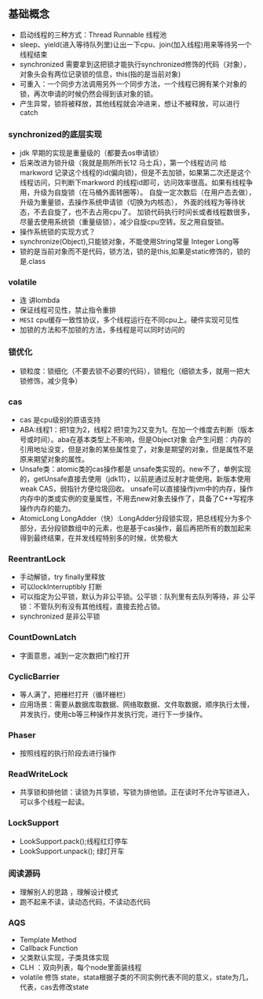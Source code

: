 ## 基础概念
* 启动线程的三种方式：Thread Runnable 线程池
* sleep、yield(进入等待队列里)让出一下cpu、join(加入线程)用来等待另一个线程结束
* synchronized 需要拿到这把锁才能执行synchronized修饰的代码（对象），
对象头会有两位记录锁的信息，this(指的是当前对象)
* 可重入：一个同步方法调用另外一个同步方法，一个线程已拥有某个对象的锁，再次申请的时候仍然会得到该对象的锁。
* 产生异常，锁将被释放，其他线程就会冲进来，想让不被释放，可以进行catch

### synchronized的底层实现  
* jdk 早期的实现是重量级的（都要去os申请锁）
* 后来改进为锁升级（我就是厕所所长12 马士兵），第一个线程访问 给markword
记录这个线程的id(偏向锁)，但是不去加锁，如果第二次还是这个线程访问，只判断下markword
的线程id即可，访问效率很高。如果有线程争用，升级为自旋锁（在马桶外面转圈等）。
自旋一定次数后（在用户态去做），升级为重量锁，去操作系统申请锁（切换为内核态），
外面的线程为等待状态，不去自旋了，也不去占用cpu了。
加锁代码执行时间长或者线程数很多，尽量去使用系统锁（重量级锁），减少自旋cpu空转。反之用自旋锁。
* 操作系统锁的实现方式？
* synchronize(Object),只能锁对象，不能使用String常量 Integer Long等
* 锁的是当前对象而不是代码，锁方法，锁的是this,如果是static修饰的，锁的是.class

### volatile  
* 连 讲lombda  
* 保证线程可见性，禁止指令重排
* `MESI` cpu缓存一致性协议，多个线程运行在不同cpu上。硬件实现可见性
* 加锁的方法和不加锁的方法，多线程是可以同时访问的  
### 锁优化
* 锁粒度：锁细化（不要去锁不必要的代码），锁粗化（细锁太多，就用一把大锁修饰，减少竞争）
### cas  
* cas 是cpu级别的原语支持
* ABA:线程1：把1变为2，线程2 把1变为2又变为1。在加一个维度去判断（版本号或时间）。aba在基本类型上不影响，但是Object对象 会产生问题：内存的引用地址没变，但是对象的某些属性变了，对象是期望的对象，但是属性不是原来期望对象的属性。
* Unsafe类：atomic类的cas操作都是 unsafe类实现的。new不了，单例实现的，getUnsafe直接去使用（jdk11），以前是通过反射才能使用。新版本使用weak CAS，弱指针方便垃圾回收。
unsafe可以直接操作jvm中的内存，操作内存中的类或实例的变量属性，不用去new对象去操作了，具备了C++写程序操作内存的能力。
* AtomicLong LongAdder（快）:LongAdder分段锁实现，把总线程分为多个部分，去分段锁数组中的元素，也是基于cas操作，最后再把所有的数加起来得到最终结果，在并发线程特别多的时候，优势极大
### ReentrantLock  
* 手动解锁，try finally里释放
* 可以lockInterruptibly 打断
* 可以指定为公平锁，默认为非公平锁。公平锁：队列里有去队列等待，非
公平锁：不管队列有没有其他线程，直接去抢占锁。
* synchronized 是非公平锁

### CountDownLatch  
* 字面意思，减到一定次数把门栓打开
### CyclicBarrier  
* 等人满了，把栅栏打开（循环栅栏）
* 应用场景：需要从数据库取数据、网络取数据、文件取数据，顺序执行太慢，并发执行，使用cb等三种操作并发执行完，进行下一步操作。
### Phaser
* 按照线程的执行阶段去进行操作
### ReadWriteLock
* 共享锁和排他锁：读锁为共享锁，写锁为排他锁。正在读时不允许写锁进入，可以多个线程一起读。
### LockSupport  
* LookSupport.pack();线程红灯停车
* LookSupport.unpack(); 绿灯开车
### 阅读源码 
* 理解别人的思路 ，理解设计模式
* 跑不起来不读，读动态代码，不读动态代码
### AQS  
* Template Method 
* Callback Function
* 父类默认实现，子类具体实现
* CLH ：双向列表，每个node里面装线程
* volatile 修饰 state，stata根据子类的不同实例代表不同的意义，state为几，代表，cas去修改state































































































